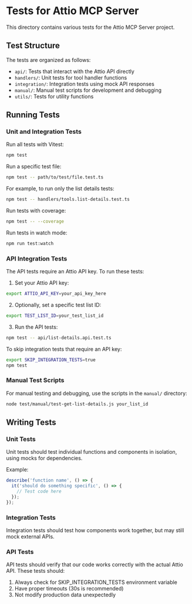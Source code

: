 # Tests for Attio MCP Server

This directory contains various tests for the Attio MCP Server project.

## Test Structure

The tests are organized as follows:

- `api/`: Tests that interact with the Attio API directly
- `handlers/`: Unit tests for tool handler functions
- `integration/`: Integration tests using mock API responses
- `manual/`: Manual test scripts for development and debugging
- `utils/`: Tests for utility functions

## Running Tests

### Unit and Integration Tests

Run all tests with Vitest:

```bash
npm test
```

Run a specific test file:

```bash
npm test -- path/to/test/file.test.ts
```

For example, to run only the list details tests:

```bash
npm test -- handlers/tools.list-details.test.ts
```

Run tests with coverage:

```bash
npm test -- --coverage
```

Run tests in watch mode:

```bash
npm run test:watch
```

### API Integration Tests

The API tests require an Attio API key. To run these tests:

1. Set your Attio API key:

```bash
export ATTIO_API_KEY=your_api_key_here
```

2. Optionally, set a specific test list ID:

```bash
export TEST_LIST_ID=your_test_list_id
```

3. Run the API tests:

```bash
npm test -- api/list-details.api.test.ts
```

To skip integration tests that require an API key:

```bash
export SKIP_INTEGRATION_TESTS=true
npm test
```

### Manual Test Scripts

For manual testing and debugging, use the scripts in the `manual/` directory:

```bash
node test/manual/test-get-list-details.js your_list_id
```

## Writing Tests

### Unit Tests

Unit tests should test individual functions and components in isolation, using mocks for dependencies.

Example:

```typescript
describe('function name', () => {
  it('should do something specific', () => {
    // Test code here
  });
});
```

### Integration Tests

Integration tests should test how components work together, but may still mock external APIs.

### API Tests

API tests should verify that our code works correctly with the actual Attio API. These tests should:

1. Always check for SKIP_INTEGRATION_TESTS environment variable
2. Have proper timeouts (30s is recommended)
3. Not modify production data unexpectedly